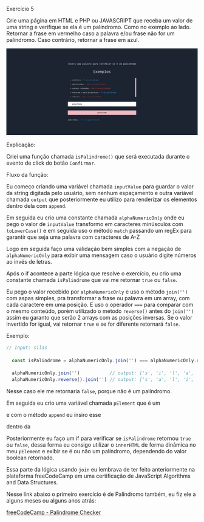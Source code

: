 Exercício 5

Crie uma página em HTML e PHP ou
JAVASCRIPT que receba um valor de uma
string e verifique se ela é um palíndromo.
Como no exemplo ao lado.
Retornar a frase em vermelho caso a palavra
e/ou frase não for um palíndromo.
Caso contrário, retornar a frase em azul.


[![Preview][project-screenshot]][project-link]


Explicação:


Criei uma função chamada `isPalindrome()` que será executada durante o evento de click
do botão `Confirmar`.

Fluxo da função:

Eu começo criando uma variável chamada `inputValue` para guardar o valor da string digitada pelo usuário, sem nenhum espaçamento e outra variável chamada `output` que posteriormente eu utilizo para renderizar os elementos dentro dela com `append`.


Em seguida eu crio uma constante chamada `alphaNumericOnly` onde eu pego o valor de `inputValue` transformo em caracteres minúsculos com `toLowerCase()` e em seguida uso o método `match` passando um regEx para garantir que seja uma palavra com caracteres de A-Z

Logo em seguida faço uma validação bem simples com a negação de `alphaNumericOnly` para exibir uma mensagem caso o usuário digite números ao invés de letras.

Após o if acontece a parte lógica que resolve o exercício, eu crio uma constante chamada `isPalindrome` que vai me retornar `true` ou `false`.

Eu pego o valor recebido por `alphaNumericOnly` e uso o método `join('')` com aspas simples, pra transformar a frase ou palavra em um array, com cada caractere em uma posição. E uso o operador `===` para comparar com o mesmo conteúdo, porém utilizado o método `reverse()` antes do `join('')` assim eu garanto que serão 2 arrays com as posições inversas. Se o valor invertido for igual, vai retornar `true` e se for diferente retornará `false`.

Exemplo:

```js
// Input: silas

  const isPalindrome = alphaNumericOnly.join('') === alphaNumericOnly.reverse().join('');
  
  alphaNumericOnly.join('')           // output: ['s', 'i', 'l', 'a', 's']
  alphaNumericOnly.reverse().join('') // output: ['s', 'a', 'l', 'i', 's']

```

Nesse caso ele me retornaria `false`, porque não é um palíndromo.

Em seguida eu crio uma variável chamada `pElement` que é um <p> e com o método `append` eu insiro esse <p> dentro da <div id="output"></div>

Posteriormente eu faço um if para verificar se `isPalindrome` retornou `true` ou `false`, dessa forma eu consigo utilizar o `innerHTML` de forma dinâmica no meu `pElement` e exibir se é ou não um palíndromo, dependendo do valor boolean retornado.


Essa parte da lógica usando `join` eu lembrava de ter feito anteriormente na plataforma freeCodeCamp em uma certificação de JavaScript Algorithms and Data Structures.

Nesse link abaixo o primeiro exercício é de Palíndromo também, eu fiz ele a alguns meses ou alguns anos atrás:

[freeCodeCamp - Palindrome Checker](https://www.freecodecamp.org/certification/silasrodrigues19/javascript-algorithms-and-data-structures)


<!-- MD Links & Images -->

[project-screenshot]: ./public/preview.png
[project-link]: https://teste-siimp.vercel.app/Ex5/exercicio_5.html
